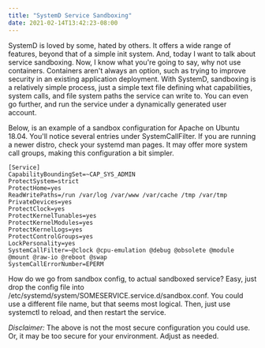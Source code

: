 ```yaml
---
title: "SystemD Service Sandboxing"
date: 2021-02-14T13:42:23-08:00
---
```


SystemD is loved by some, hated by others. It offers a wide range of features, beyond that of a simple init system. And, today I want to talk about service sandboxing. Now, I know what you're going to say, why not use containers. Containers aren't always an option, such as trying to improve security in an existing application deployment. With SystemD, sandboxing is a relatively simple process, just a simple text file defining what capabilities, system calls, and file system paths the service can write to. You can even go further, and run the service under a dynamically generated user account.

Below, is an example of a sandbox configuration for Apache on Ubuntu 18.04. You'll notice several entries under SystemCallFilter. If you are running a newer distro, check your systemd man pages. It may offer more system call groups, making this configuration a bit simpler.

```
[Service]
CapabilityBoundingSet=~CAP_SYS_ADMIN
ProtectSystem=strict
ProtectHome=yes
ReadWritePaths=/run /var/log /var/www /var/cache /tmp /var/tmp
PrivateDevices=yes
ProtectClock=yes
ProtectKernelTunables=yes
ProtectKernelModules=yes
ProtectKernelLogs=yes
ProtectControlGroups=yes
LockPersonality=yes
SystemCallFilter=~@clock @cpu-emulation @debug @obsolete @module @mount @raw-io @reboot @swap
SystemCallErrorNumber=EPERM
```

How do we go from sandbox config, to actual sandboxed service? Easy, just drop the config file into /etc/systemd/system/SOMESERVICE.service.d/sandbox.conf. You could use a different file name, but that seems most logical. Then, just use systemctl to reload, and then restart the service.

*Disclaimer:* The above is not the most secure configuration you could use. Or, it may be too secure for your environment. Adjust as needed.
